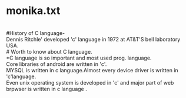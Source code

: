 # monika.txt
<br>
#History of C language-
<br> Dennis Ritchle' developed 'c' language in 1972 at AT&T'S bell laboratory USA.
<br>
# Worth to know about C language.
<br>
*C language is so important and most used prog. language.<br>
   Core libraries of android are written in 'c'.<br>
   MYSQL is written in c language.Almost every device driver is written in 'c'language.<br>
   Even unix operating system is developed in 'c' and major part of web brpwser is written in c language .
  
